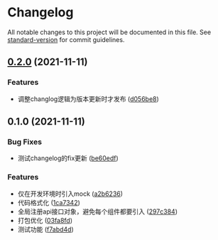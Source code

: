 # Changelog

All notable changes to this project will be documented in this file. See [standard-version](https://github.com/conventional-changelog/standard-version) for commit guidelines.

## [0.2.0](https://github.com/Raj6666/vue2.6-standard-demo/compare/v0.1.0...v0.2.0) (2021-11-11)


### Features

* 调整changlog逻辑为版本更新时才发布 ([d056be8](https://github.com/Raj6666/vue2.6-standard-demo/commit/d056be8cc03c9c5b9237a8408c57d5cfe37e8f6d))

## 0.1.0 (2021-11-11)


### Bug Fixes

* 测试changelog的fix更新 ([be60edf](https://github.com/Raj6666/vue2.6-standard-demo/commit/be60edfeee09a99ca85458224d15f92c83af4c5a))


### Features

* 仅在开发环境时引入mock ([a2b6236](https://github.com/Raj6666/vue2.6-standard-demo/commit/a2b62369cc05df4c869d8b438cc0d199ade45a7e))
* 代码格式化 ([1ca7342](https://github.com/Raj6666/vue2.6-standard-demo/commit/1ca7342264d3f1d8337e4029c27b2e97d4f8b748))
* 全局注册api接口对象，避免每个组件都要引入 ([297c384](https://github.com/Raj6666/vue2.6-standard-demo/commit/297c384e38b190edf8a99605f5b1fc1d25c5dea3))
* 打包优化 ([03fa8fd](https://github.com/Raj6666/vue2.6-standard-demo/commit/03fa8fd112dda0d662875109c6f34fc113b04ac3))
* 测试功能 ([f7abd4d](https://github.com/Raj6666/vue2.6-standard-demo/commit/f7abd4dbac4a4b6ca609cb6a73927115ea028ec7))



